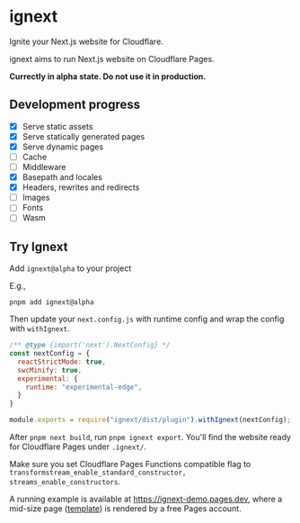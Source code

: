# ignext

Ignite your Next.js website for Cloudflare.

ignext aims to run Next.js website on Cloudflare Pages. 

**Currectly in alpha state. Do not use it in production.**

## Development progress

- [x] Serve static assets
- [x] Serve statically generated pages
- [x] Serve dynamic pages
- [ ] Cache
- [ ] Middleware
- [x] Basepath and locales
- [x] Headers, rewrites and redirects
- [ ] Images
- [ ] Fonts
- [ ] Wasm

## Try Ignext

Add `ignext@alpha` to your project

E.g.,
```
pnpm add ignext@alpha
```

Then update your `next.config.js` with runtime config and wrap the config with `withIgnext`.

```js
/** @type {import('next').NextConfig} */
const nextConfig = {
  reactStrictMode: true,
  swcMinify: true,
  experimental: {
    runtime: "experimental-edge",
  }
}

module.exports = require("ignext/dist/plugin").withIgnext(nextConfig);
```

After `pnpm next build`, run `pnpm ignext export`. You'll find the website ready for Cloudflare Pages under `.ignext/`.

Make sure you set Cloudflare Pages Functions compatible flag to `transformstream_enable_standard_constructor, streams_enable_constructors`.

A running example is available at https://ignext-demo.pages.dev, where a mid-size page ([template](https://tailwindui.com/components/marketing/page-examples/landing-pages#component-6b663161ec9333a3e026306b01ae45f8)) is rendered by a free Pages account.

